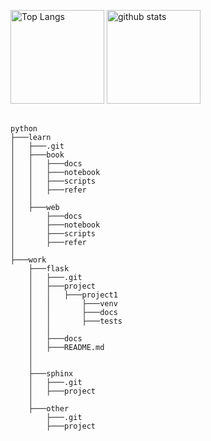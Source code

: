 <p align="left"> 
  <img alt="Top Langs" height="150px" src="https://github-readme-stats.vercel.app/api/top-langs/?username=ainikunoame&layout=compact&show_icons=true" />
  <img alt="github stats" height="150px" src="https://github-readme-stats.vercel.app/api?username=ainikunoame&show_icons=ture" />
</p>
<pre>
  <code>
python
├───learn
│	├───.git
│	├───book
│	│	├───docs
│	│	├───notebook
│	│	├───scripts
│	│	├───refer
│	│
│	├───web
│		├───docs
│		├───notebook
│		├───scripts
│		├───refer
│
├───work
	├───flask
	│	├───.git
	│	├───project
	│	│	├───project1
	│	│		├───venv
	│	│		├───docs
	│	│		├───tests
	│	│
	│	├───docs
	│	├───README.md
	│
	│
	├───sphinx
	│	├───.git
	│	├───project
	│
	├───other
		├───.git
		├───project
  </code>
</pre>
